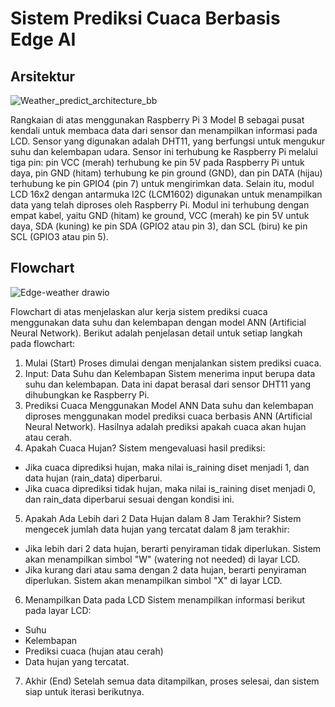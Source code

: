 # Sistem Prediksi Cuaca Berbasis Edge AI

## Arsitektur 
![Weather_predict_architecture_bb](https://github.com/user-attachments/assets/150d4512-954d-43fa-8cad-7183dfb82188)

Rangkaian di atas menggunakan Raspberry Pi 3 Model B sebagai pusat kendali untuk membaca data dari sensor dan menampilkan informasi pada LCD. Sensor yang digunakan adalah DHT11, yang berfungsi untuk mengukur suhu dan kelembapan udara. Sensor ini terhubung ke Raspberry Pi melalui tiga pin: pin VCC (merah) terhubung ke pin 5V pada Raspberry Pi untuk daya, pin GND (hitam) terhubung ke pin ground (GND), dan pin DATA (hijau) terhubung ke pin GPIO4 (pin 7) untuk mengirimkan data. Selain itu, modul LCD 16x2 dengan antarmuka I2C (LCM1602) digunakan untuk menampilkan data yang telah diproses oleh Raspberry Pi. Modul ini terhubung dengan empat kabel, yaitu GND (hitam) ke ground, VCC (merah) ke pin 5V untuk daya, SDA (kuning) ke pin SDA (GPIO2 atau pin 3), dan SCL (biru) ke pin SCL (GPIO3 atau pin 5).

## Flowchart
![Edge-weather drawio](https://github.com/user-attachments/assets/f4d7e8db-9dac-466b-ac4b-759a57660c49)

Flowchart di atas menjelaskan alur kerja sistem prediksi cuaca menggunakan data suhu dan kelembapan dengan model ANN (Artificial Neural Network). Berikut adalah penjelasan detail untuk setiap langkah pada flowchart:

1. Mulai (Start)
Proses dimulai dengan menjalankan sistem prediksi cuaca.
2. Input: Data Suhu dan Kelembapan
Sistem menerima input berupa data suhu dan kelembapan. Data ini dapat berasal dari sensor DHT11 yang dihubungkan ke Raspberry Pi.
3. Prediksi Cuaca Menggunakan Model ANN
Data suhu dan kelembapan diproses menggunakan model prediksi cuaca berbasis ANN (Artificial Neural Network). Hasilnya adalah prediksi apakah cuaca akan hujan atau cerah.
4. Apakah Cuaca Hujan?
Sistem mengevaluasi hasil prediksi:
- Jika cuaca diprediksi hujan, maka nilai is_raining diset menjadi 1, dan data hujan (rain_data) diperbarui.
- Jika cuaca diprediksi tidak hujan, maka nilai is_raining diset menjadi 0, dan rain_data diperbarui sesuai dengan kondisi ini.
5. Apakah Ada Lebih dari 2 Data Hujan dalam 8 Jam Terakhir?
Sistem mengecek jumlah data hujan yang tercatat dalam 8 jam terakhir:
- Jika lebih dari 2 data hujan, berarti penyiraman tidak diperlukan. Sistem akan menampilkan simbol "W" (watering not needed) di layar LCD.
- Jika kurang dari atau sama dengan 2 data hujan, berarti penyiraman diperlukan. Sistem akan menampilkan simbol "X" di layar LCD.
6. Menampilkan Data pada LCD
Sistem menampilkan informasi berikut pada layar LCD:
- Suhu
- Kelembapan
- Prediksi cuaca (hujan atau cerah)
- Data hujan yang tercatat.
7. Akhir (End)
Setelah semua data ditampilkan, proses selesai, dan sistem siap untuk iterasi berikutnya.
